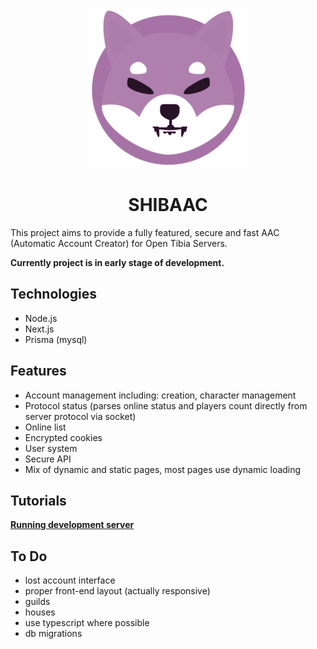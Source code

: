 <p align="center">
  <img src="./public/images/header.png">
</p>

<h1 align="center">SHIBAAC</h1>

This project aims to provide a fully featured, secure and fast AAC (Automatic Account Creator) for Open Tibia Servers.

<b>Currently project is in early stage of development.</b>

## Technologies

- Node.js
- Next.js
- Prisma (mysql)

## Features

- Account management including: creation, character management
- Protocol status (parses online status and players count directly from server protocol via socket)
- Online list
- Encrypted cookies
- User system
- Secure API
- Mix of dynamic and static pages, most pages use dynamic loading

## Tutorials

**[Running development server](https://github.com/nekiro/SHIBAac/wiki#-how-to-use)**

## To Do

- lost account interface
- proper front-end layout (actually responsive)
- guilds
- houses
- use typescript where possible
- db migrations
